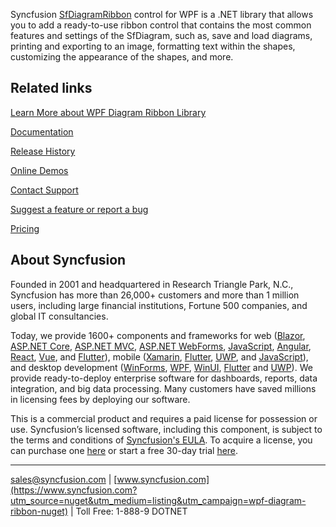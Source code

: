Syncfusion [SfDiagramRibbon](https://www.syncfusion.com/wpf-controls/diagram?utm_source=nuget&utm_medium=listing&utm_campaign=wpf-diagram-ribbon-nuget) control for WPF is a .NET library that allows you to add a ready-to-use ribbon control that contains the most common features and settings of the SfDiagram, such as, save and load diagrams, printing and exporting to an image, formatting text within the shapes, customizing the appearance of the shapes, and more.

## Related links
[Learn More about WPF Diagram Ribbon Library](https://www.syncfusion.com/wpf-controls/diagram?utm_source=nuget&utm_medium=listing&utm_campaign=wpf-diagram-ribbon-nuget)

[Documentation](https://help.syncfusion.com/wpf/diagram/getting-started?utm_source=nuget&utm_medium=listing&utm_campaign=wpf-diagram-ribbon-nuget)

[Release History](https://help.syncfusion.com/wpf/release-notes/v19.4.0.54?utm_source=nuget&utm_medium=listing&utm_campaign=wpf-diagram-ribbon-nuget)

[Online Demos](https://github.com/syncfusion/wpf-demos?utm_source=nuget&utm_medium=listing&utm_campaign=wpf-diagram-ribbon-nuget)

[Contact Support](https://www.syncfusion.com/support/directtrac/incidents/newincident/?utm_source=nuget&utm_medium=listing&utm_campaign=wpf-diagram-ribbon-nuget)

[Suggest a feature or report a bug](https://www.syncfusion.com/feedback/wpf?utm_source=nuget&utm_medium=listing&utm_campaign=wpf-diagram-ribbon-nuget)

[Pricing](https://www.syncfusion.com/sales/products/wpf?utm_source=nuget&utm_medium=listing&utm_campaign=wpf-diagram-ribbon-nuget)

## About Syncfusion
Founded in 2001 and headquartered in Research Triangle Park, N.C., Syncfusion has more than 26,000+ customers and more than 1 million users, including large financial institutions, Fortune 500 companies, and global IT consultancies.

Today, we provide 1600+ components and frameworks for web ([Blazor](https://www.syncfusion.com/blazor-components?utm_source=nuget&utm_medium=listing&utm_campaign=wpf-diagram-ribbon-nuget), [ASP.NET Core](https://www.syncfusion.com/aspnet-core-ui-controls?utm_source=nuget&utm_medium=listing&utm_campaign=wpf-diagram-ribbon-nuget), [ASP.NET MVC](https://www.syncfusion.com/aspnet-mvc-ui-controls?utm_source=nuget&utm_medium=listing&utm_campaign=wpf-diagram-ribbon-nuget), [ASP.NET WebForms](https://www.syncfusion.com/jquery/aspnet-webforms-ui-controls?utm_source=nuget&utm_medium=listing&utm_campaign=wpf-diagram-ribbon-nuget), [JavaScript](https://www.syncfusion.com/javascript-ui-controls?utm_source=nuget&utm_medium=listing&utm_campaign=wpf-diagram-ribbon-nuget), [Angular](https://www.syncfusion.com/angular-ui-components?utm_source=nuget&utm_medium=listing&utm_campaign=wpf-diagram-ribbon-nuget), [React](https://www.syncfusion.com/react-ui-components?utm_source=nuget&utm_medium=listing&utm_campaign=wpf-diagram-ribbon-nuget), [Vue](https://www.syncfusion.com/vue-ui-components?utm_source=nuget&utm_medium=listing&utm_campaign=wpf-diagram-ribbon-nuget), and [Flutter](https://www.syncfusion.com/flutter-widgets?utm_source=nuget&utm_medium=listing&utm_campaign=wpf-diagram-ribbon-nuget)), mobile ([Xamarin](https://www.syncfusion.com/xamarin-ui-controls?utm_source=nuget&utm_medium=listing&utm_campaign=wpf-diagram-ribbon-nuget), [Flutter](https://www.syncfusion.com/flutter-widgets?utm_source=nuget&utm_medium=listing&utm_campaign=wpf-diagram-ribbon-nuget), [UWP](https://www.syncfusion.com/uwp-ui-controls?utm_source=nuget&utm_medium=listing&utm_campaign=wpf-diagram-ribbon-nuget), and [JavaScript](https://www.syncfusion.com/javascript-ui-controls?utm_source=nuget&utm_medium=listing&utm_campaign=wpf-diagram-ribbon-nuget)), and desktop development ([WinForms](https://www.syncfusion.com/winforms-ui-controls?utm_source=nuget&utm_medium=listing&utm_campaign=wpf-diagram-ribbon-nuget), [WPF](https://www.syncfusion.com/wpf-ui-controls?utm_source=nuget&utm_medium=listing&utm_campaign=wpf-diagram-ribbon-nuget), [WinUI](https://www.syncfusion.com/winui-controls?utm_source=nuget&utm_medium=listing&utm_campaign=wpf-diagram-ribbon-nuget), [Flutter](https://www.syncfusion.com/flutter-widgets?utm_source=nuget&utm_medium=listing&utm_campaign=wpf-diagram-ribbon-nuget) and [UWP](https://www.syncfusion.com/uwp-ui-controls?utm_source=nuget&utm_medium=listing&utm_campaign=wpf-diagram-ribbon-nuget)). We provide ready-to-deploy enterprise software for dashboards, reports, data integration, and big data processing. Many customers have saved millions in licensing fees by deploying our software.


This is a commercial product and requires a paid license for possession or use. Syncfusion’s licensed software, including this component, is subject to the terms and conditions of [Syncfusion's EULA](https://www.syncfusion.com/eula/es/?utm_source=nuget&utm_medium=listing&utm_campaign=wpf-diagram-ribbon-nuget). To acquire a license, you can purchase one [here]( https://www.syncfusion.com/sales/products?utm_source=nuget&utm_medium=listing&utm_campaign=wpf-diagram-ribbon-nuget) or start a free 30-day trial [here](https://www.syncfusion.com/account/manage-trials/start-trials?utm_source=nuget&utm_medium=listing&utm_campaign=wpf-diagram-ribbon-nuget).

___

[sales@syncfusion.com](mailto:sales@syncfusion.com?Subject=Syncfusion%20DiagramRibbon%20WPF-%20NuGet) | [www.syncfusion.com](https://www.syncfusion.com?utm_source=nuget&utm_medium=listing&utm_campaign=wpf-diagram-ribbon-nuget) | Toll Free: 1-888-9 DOTNET


